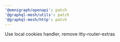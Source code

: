 ```yaml
---
'@omnigraph/openapi': patch
'@graphql-mesh/utils': patch
'@graphql-mesh/http': patch
---
```


Use local cookies handler, remove itty-router-extras
